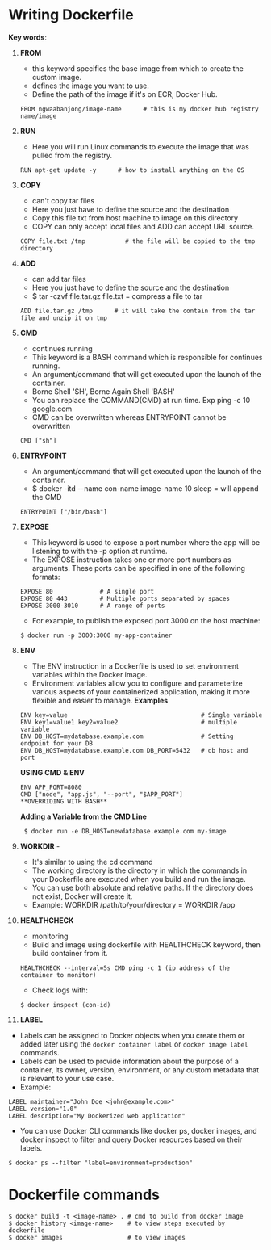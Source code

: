 # Writing Dockerfile
**Key words**:
1. **FROM** 
    - this keyword specifies the base image from which to create the custom image. 
	- defines the image you want to use.
	- Define the path of the image if it's on ECR, Docker Hub.
    ``````
	FROM ngwaabanjong/image-name      # this is my docker hub registry name/image 
    ``````

2. **RUN** 
	- Here you will run Linux commands to execute the image that was pulled from the registry.
    ``````
	RUN apt-get update -y      # how to install anything on the OS
    ``````

3. **COPY** 
    - can't copy tar files
	- Here you just have to define the source and the destination 
	- Copy this file.txt from host machine to image on this directory  
	- COPY can only accept local files and ADD can accept URL source.
    ``````
    COPY file.txt /tmp           # the file will be copied to the tmp directory 
    ``````

4. **ADD** 
    - can add tar files
	- Here you just have to define the source and the destination 
	- $ tar -czvf file.tar.gz file.txt = compress a file to tar 
	``````
    ADD file.tar.gz /tmp      # it will take the contain from the tar file and unzip it on tmp
    ``````

5. **CMD** 
    - continues running
	- This keyword is a BASH command which is responsible for continues running.
	- An argument/command that will get executed upon the launch of the container. 
	- Borne Shell 'SH', Borne Again Shell 'BASH' 
	- You can replace the COMMAND(CMD) at run time. Exp ping -c 10 google.com 
	- CMD can be overwritten whereas ENTRYPOINT cannot be overwritten
    ``````
    CMD ["sh"]
    ``````
	

6. **ENTRYPOINT**  
	- An argument/command that will get executed upon the launch of the container. 
	- $ docker -itd --name con-name image-name 10 sleep = will append the CMD 
	``````
    ENTRYPOINT ["/bin/bash"]
    ``````

7. **EXPOSE**  
	- This keyword is used to expose a port number where the app will be listening to with the -p option at runtime.
    - The EXPOSE instruction takes one or more port numbers as arguments. These ports can be specified in one of the following formats:
    ``````
    EXPOSE 80             # A single port
    EXPOSE 80 443         # Multiple ports separated by spaces
    EXPOSE 3000-3010      # A range of ports
    `````````
    - For example, to publish the exposed port 3000 on the host machine:
    ``````
    $ docker run -p 3000:3000 my-app-container
    ``````

8. **ENV** 
    - The ENV instruction in a Dockerfile is used to set environment variables within the Docker image. 
    - Environment variables allow you to configure and parameterize various aspects of your containerized application, making it more flexible and easier to manage.
    **Examples** 
    ``````
    ENV key=value                                     # Single variable
    ENV key1=value1 key2=value2                       # multiple variable
    ENV DB_HOST=mydatabase.example.com                # Setting endpoint for your DB
    ENV DB_HOST=mydatabase.example.com DB_PORT=5432   # db host and port
    ``````
    **USING CMD & ENV**
    ``````
    ENV APP_PORT=8080
    CMD ["node", "app.js", "--port", "$APP_PORT"]
    **OVERRIDING WITH BASH**
    ``````
    **Adding a Variable from the CMD Line**
   ```
    $ docker run -e DB_HOST=newdatabase.example.com my-image
    ``````

10. **WORKDIR** - 
	- It's similar to using the cd command
	- The working directory is the directory in which the commands in your Dockerfile are executed when you build and run the image.
	- You can use both absolute and relative paths. If the directory does not exist, Docker will create it.
    - Example: WORKDIR /path/to/your/directory = WORKDIR /app

11. **HEALTHCHECK** 
    - monitoring
	- Build and image using dockerfile with HEALTHCHECK keyword, then build container from it.
    ``````
	HEALTHCHECK --interval=5s CMD ping -c 1 (ip address of the container to monitor)
    ``````
	- Check logs with:
    ``````
    $ docker inspect (con-id)
    ``````

12. **LABEL** 
   - Labels can be assigned to Docker objects when you create them or added later using the `docker container label` or `docker image label` commands.
   - Labels can be used to provide information about the purpose of a container, its owner, version, environment, or any custom metadata that is relevant to your use case.
   - Example:
   ``````
   LABEL maintainer="John Doe <john@example.com>"
   LABEL version="1.0"
   LABEL description="My Dockerized web application"
   ``````
   - You can use Docker CLI commands like docker ps, docker images, and docker inspect to filter and query Docker resources based on their labels.
   ``````
   $ docker ps --filter "label=environment=production"
   ``````
# Dockerfile commands
``````
$ docker build -t <image-name> . # cmd to build from docker image
$ docker history <image-name>    # to view steps executed by dockerfile
$ docker images                  # to view images
``````
